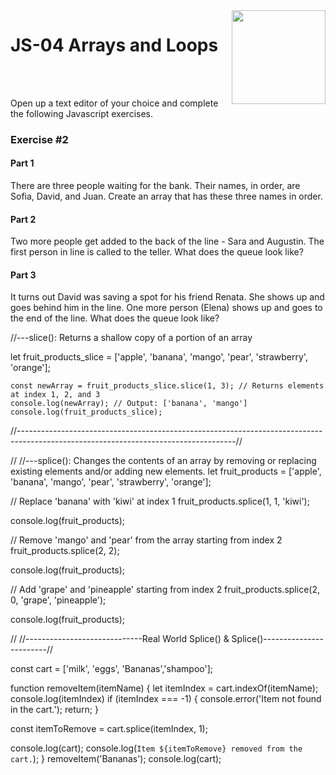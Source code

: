 <img align="right" width="150" height="150" src="https://media-exp1.licdn.com/dms/image/C4E0BAQF7BYCCZt5epw/company-logo_200_200/0?e=2159024400&v=beta&t=qUAFP9bUgBEEXGVQYpUXW1J_OiP8e0r4rFBpqp8OrxA">

# JS-04 Arrays and Loops

 <br/>
 <br/>

Open up a text editor of your choice and complete the following Javascript exercises.

### Exercise #2

#### Part 1

There are three people waiting for the bank. Their names, in order, are Sofia, David, and Juan.
Create an array that has these three names in order.

#### Part 2

Two more people get added to the back of the line - Sara and Augustin.
The first person in line is called to the teller.
What does the queue look like?

#### Part 3

It turns out David was saving a spot for his friend Renata. She shows up and goes behind him in the line. One more person (Elena) shows up and goes to the end of the line.
What does the queue look like? 

//---slice(): Returns a shallow copy of a portion of an array

let fruit_products_slice = ['apple', 'banana', 'mango', 'pear', 'strawberry', 'orange'];

    const newArray = fruit_products_slice.slice(1, 3); // Returns elements at index 1, 2, and 3
    console.log(newArray); // Output: ['banana', 'mango']
    console.log(fruit_products_slice);



//------------------------------------------------------------------------------------------------------------------------------------//

// //---splice(): Changes the contents of an array by removing or replacing existing elements and/or adding new elements.
let fruit_products = ['apple', 'banana', 'mango', 'pear', 'strawberry', 'orange'];

// Replace 'banana' with 'kiwi' at index 1
fruit_products.splice(1, 1, 'kiwi');

console.log(fruit_products); 

// Remove 'mango' and 'pear' from the array starting from index 2
fruit_products.splice(2, 2);

console.log(fruit_products); 

// Add 'grape' and 'pineapple' starting from index 2
fruit_products.splice(2, 0, 'grape', 'pineapple');

console.log(fruit_products); 



// //-----------------------------Real World Splice() & Splice()------------------------//

const cart = ['milk', 'eggs', 'Bananas','shampoo'];

function removeItem(itemName) {
  let itemIndex = cart.indexOf(itemName);
      console.log(itemIndex)
  if (itemIndex === -1) {
    console.error('Item not found in the cart.');
    return;
  }

  const itemToRemove = cart.splice(itemIndex, 1);

  console.log(cart);
  console.log(`Item ${itemToRemove} removed from the cart.`);
}
removeItem('Bananas');
console.log(cart); 